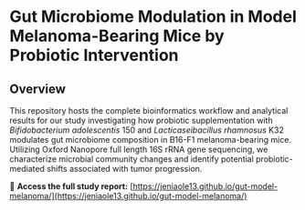 # Gut Microbiome Modulation in Model Melanoma-Bearing Mice by Probiotic Intervention

## Overview

This repository hosts the complete bioinformatics workflow and analytical results for our study investigating how probiotic supplementation with *Bifidobacterium adolescentis* 150 and *Lacticaseibacillus rhamnosus* K32 modulates gut microbiome composition in B16-F1 melanoma-bearing mice. Utilizing Oxford Nanopore full length 16S rRNA gene sequencing, we characterize microbial community changes and identify potential probiotic-mediated shifts associated with tumor progression.

🔗 **Access the full study report:** [https://jeniaole13.github.io/gut-model-melanoma/](https://jeniaole13.github.io/gut-model-melanoma/)
